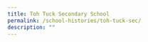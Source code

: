 ```yaml
---
title: Toh Tuck Secondary School
permalink: /school-histories/toh-tuck-sec/
description: ""
---
```


